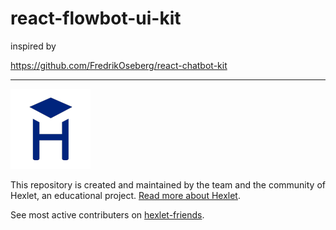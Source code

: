 # react-flowbot-ui-kit

inspired by

https://github.com/FredrikOseberg/react-chatbot-kit

---

[![Hexlet Ltd. logo](https://raw.githubusercontent.com/Hexlet/assets/master/images/hexlet_logo128.png)](https://hexlet.io?utm_source=github&utm_medium=link&utm_campaign=exercises-javascript)

This repository is created and maintained by the team and the community of Hexlet, an educational project. [Read more about Hexlet](https://hexlet.io?utm_source=github&utm_medium=link&utm_campaign=exercises-javascript).

See most active contributers on [hexlet-friends](https://friends.hexlet.io/).
